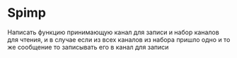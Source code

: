 # Spimp

Написать функцию принимающую канал для записи и набор каналов для чтения, и в случае если из всех каналов из набора пришло одно и то же сообщение то записывать его в канал для записи
